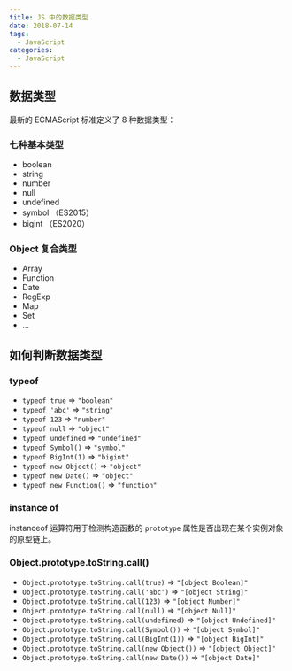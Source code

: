 ```yaml
---
title: JS 中的数据类型
date: 2018-07-14
tags:
  - JavaScript
categories:
  - JavaScript
---
```


## 数据类型

最新的 ECMAScript 标准定义了 8 种数据类型：

### 七种基本类型

- boolean
- string
- number
- null
- undefined
- symbol （ES2015）
- bigint （ES2020）

### Object 复合类型

- Array
- Function
- Date
- RegExp
- Map
- Set
- ...

## 如何判断数据类型

### typeof

- `typeof true` => `"boolean"`
- `typeof 'abc'` => `"string"`
- `typeof 123` => `"number"`
- `typeof null` => `"object"`
- `typeof undefined` => `"undefined"`
- `typeof Symbol()` => `"symbol"`
- `typeof BigInt(1)` => `"bigint"`
- `typeof new Object()` => `"object"`
- `typeof new Date()` => `"object"`
- `typeof new Function()` => `"function"`

### instance of

instanceof 运算符用于检测构造函数的 `prototype` 属性是否出现在某个实例对象的原型链上。

### Object.prototype.toString.call()

- `Object.prototype.toString.call(true)` => `"[object Boolean]"`
- `Object.prototype.toString.call('abc')` => `"[object String]"`
- `Object.prototype.toString.call(123)` => `"[object Number]"`
- `Object.prototype.toString.call(null)` => `"[object Null]"`
- `Object.prototype.toString.call(undefined)` => `"[object Undefined]"`
- `Object.prototype.toString.call(Symbol())` => `"[object Symbol]"`
- `Object.prototype.toString.call(BigInt(1))` => `"[object BigInt]"`
- `Object.prototype.toString.call(new Object())` => `"[object Object]"`
- `Object.prototype.toString.call(new Date())` => `"[object Date]"`
